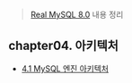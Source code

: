 # 
> [Real MySQL 8.0](http://www.kyobobook.co.kr/product/detailViewKor.laf?mallGb=KOR&ejkGb=KOR&barcode=9791158392703) 내용 정리

## chapter04. 아키텍처
- [4.1 MySQL 엔진 아키텍처](https://github.com/eunsolJo/real-mysql/blob/main/src/chapter04/mysql-engine-architecture.md)
